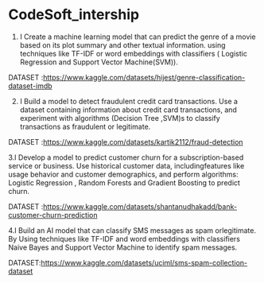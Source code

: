 # CodeSoft_intership
1. I Create a machine learning model that can predict the genre of a
movie based on its plot summary and other textual information. using techniques like TF-IDF or word embeddings with classifiers
( Logistic Regression and  Support Vector Machine(SVM)).

DATASET :https://www.kaggle.com/datasets/hijest/genre-classification-dataset-imdb

2. I Build a model to detect fraudulent credit card transactions. Use a
dataset containing information about credit card transactions, and
experiment with algorithms (Decision Tree ,SVM)s to classify transactions as fraudulent or legitimate.

DATASET :https://www.kaggle.com/datasets/kartik2112/fraud-detection

3.I Develop a model to predict customer churn for a subscription-based service or business.
Use historical customer data, includingfeatures like usage behavior and customer demographics, 
and perform algorithms: Logistic Regression , Random Forests and  Gradient Boosting to predict churn.

DATASET :https://www.kaggle.com/datasets/shantanudhakadd/bank-customer-churn-prediction

4.I Build an AI model that can classify SMS messages as spam orlegitimate. 
By Using techniques like TF-IDF and  word embeddings
with classifiers Naive Bayes and Support Vector Machine to identify spam messages.

DATASET:https://www.kaggle.com/datasets/uciml/sms-spam-collection-dataset



